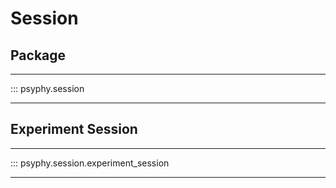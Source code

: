 # Session
## Package
---

::: psyphy.session

---

## Experiment Session
---

::: psyphy.session.experiment_session

---